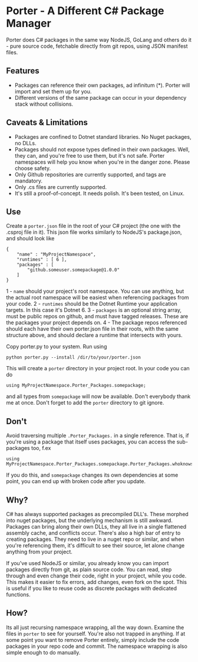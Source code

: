 # Porter - A Different C# Package Manager

Porter does C# packages in the same way NodeJS, GoLang and others do it - pure source code, fetchable directly from git repos, using JSON manifest files.


## Features 

- Packages can reference their own packages, ad infinitum (*). Porter will import and set them up for you. 
- Different versions of the same package can occur in your dependency stack without collisions.

 
## Caveats & Limitations

- Packages are confined to Dotnet standard libraries. No Nuget packages, no DLLs.
- Packages should not expose types defined in their own packages. Well, they can, and you're free to use them, but it's not safe. Porter namespaces will help you know when you're in the danger zone. Please choose safety.
- Only Github repositories are currently supported, and tags are mandatory.
- Only .cs files are currently supported.
- It's still a proof-of-concept. It needs polish. It's been tested, on Linux.


## Use

Create a `porter.json` file in the root of your C# project (the one with the .csproj file in it). This json file works similarly to NodeJS's package.json, and should look like

    {
        "name" : "MyProjectNamespace",
        "runtimes" : [ 6 ],
        "packages" : [
            "github.someuser.somepackage@1.0.0" 
        ]
    }

1 - `name` should your project's root namespace. You can use anything, but the actual root namespace will be easiest when referencing packages from your code.
2 - `runtimes` should be the Dotnet Runtime your application targets. In this case it's Dotnet 6. 
3 - `packages` is an optional string array, must be public repos on github, and must have tagged releases. These are the packages your project depends on.
4 - The package repos referenced should each have their own porter.json file in their roots, with the same structure above, and should declare a runtime that intersects with yours.

Copy porter.py to your system. Run using

    python porter.py --install /dir/to/your/porter.json

This will create a `porter` directory in your project root. In your code you can do

    using MyProjectNamespace.Porter_Packages.somepackage;

and all types from `somepackage` will now be available. Don't everybody thank me at once. Don't forget to add the `porter` directory to git ignore.

## Don't

Avoid traversing multiple `.Porter_Packages.` in a single reference. That is, if you're using a package that itself uses packages, you can access the sub-packages too, f.ex 

    using MyProjectNamespace.Porter_Packages.somepackage.Porter_Packages.whoknowswhatsdownhere;

If you do this, and `somepackage` changes its own dependencies at some point, you can end up with broken code after you update. 

## Why?

C# has always supported packages as precompiled DLL's. These morphed into nuget packages, but the underlying mechanism is still awkward. Packages can bring along their own DLLs, they all live in a single flattened assembly cache, and conflicts occur. There's also a high bar of entry to creating packages. They need to live in a nuget repo or similar, and when you're referencing them, it's difficult to see their source, let alone change anything from your project.

If you've used NodeJS or similar, you already know you can import packages directly from git, as plain source code. You can read, step through and even change their code, right in your project, while you code. This makes it easier to fix errors, add changes, even fork on the spot. This is useful if you like to reuse code as discrete packages with dedicated functions.

## How?

Its all just recursing namespace wrapping, all the way down. Examine the files in `porter` to see for yourself. You're also not trapped in anything. If at some point you want to remove Porter entirely, simply include the code packages in your repo code and commit. The namespace wrapping is also simple enough to do manually.


